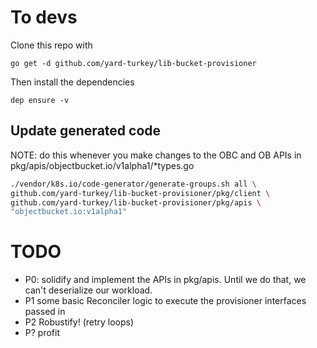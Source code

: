 # To devs

Clone this repo with 

`go get -d github.com/yard-turkey/lib-bucket-provisioner`

Then install the dependencies

`dep ensure -v`

## Update generated code

  NOTE: do this whenever you make changes to the OBC and OB APIs in pkg/apis/objectbucket.io/v1alpha1/*types.go

```bash
./vendor/k8s.io/code-generator/generate-groups.sh all \
github.com/yard-turkey/lib-bucket-provisioner/pkg/client \
github.com/yard-turkey/lib-bucket-provisioner/pkg/apis \
"objectbucket.io:v1alpha1"
```

# TODO

- P0: solidify and implement the APIs in pkg/apis.  Until we do that, we can't deserialize our workload.
- P1 some basic Reconciler logic to execute the provisioner interfaces passed in
- P2 Robustify! (retry loops)
- P? profit

